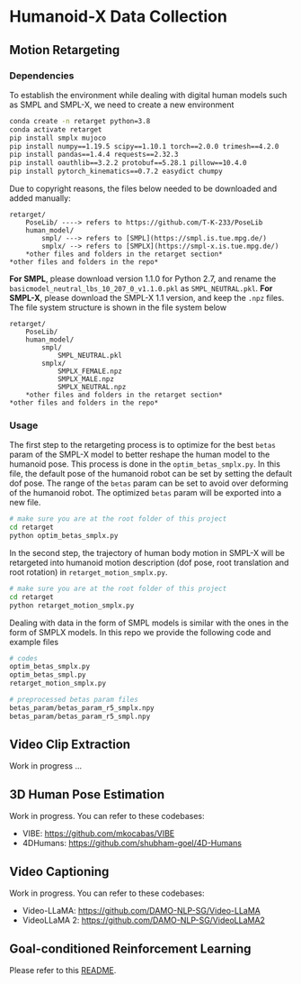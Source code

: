 # Humanoid-X Data Collection

## Motion Retargeting

### Dependencies

To establish the environment while dealing with digital human models such as SMPL and SMPL-X, we need to create a new environment
```bash
conda create -n retarget python=3.8
conda activate retarget
pip install smplx mujoco
pip install numpy==1.19.5 scipy==1.10.1 torch==2.0.0 trimesh==4.2.0
pip install pandas==1.4.4 requests==2.32.3
pip install oauthlib==3.2.2 protobuf==5.28.1 pillow==10.4.0
pip install pytorch_kinematics==0.7.2 easydict chumpy
```

Due to copyright reasons, the files below needed to be downloaded and added manually:
```
retarget/
    PoseLib/ ----> refers to https://github.com/T-K-233/PoseLib
    human_model/
        smpl/ ---> refers to [SMPL](https://smpl.is.tue.mpg.de/)
        smplx/ --> refers to [SMPLX](https://smpl-x.is.tue.mpg.de/)
    *other files and folders in the retarget section*
*other files and folders in the repo*
```

**For SMPL**, please download version 1.1.0 for Python 2.7, and rename the `basicmodel_neutral_lbs_10_207_0_v1.1.0.pkl` as `SMPL_NEUTRAL.pkl`.
**For SMPL-X**, please download the SMPL-X 1.1 version, and keep the `.npz` files.
The file system structure is shown in the file system below
```
retarget/
    PoseLib/
    human_model/
        smpl/
            SMPL_NEUTRAL.pkl
        smplx/ 
            SMPLX_FEMALE.npz
            SMPLX_MALE.npz
            SMPLX_NEUTRAL.npz
    *other files and folders in the retarget section*
*other files and folders in the repo*
```

### Usage

The first step to the retargeting process is to optimize for the best `betas` param of the SMPL-X model to better reshape the human model to the humanoid pose. This process is done in the `optim_betas_smplx.py`. In this file, the default pose of the humanoid robot can be set by setting the default dof pose. The range of the `betas` param can be set to avoid over deforming of the humanoid robot. The optimized `betas` param will be exported into a new file.

```bash
# make sure you are at the root folder of this project 
cd retarget
python optim_betas_smplx.py
```

In the second step, the trajectory of human body motion in SMPL-X will be retargeted into humanoid motion description (dof pose, root translation and root rotation) in `retarget_motion_smplx.py`.

```bash
# make sure you are at the root folder of this project 
cd retarget
python retarget_motion_smplx.py
```

Dealing with data in the form of SMPL models is similar with the ones in the form of SMPLX models. In this repo we provide the following code and example files
```bash
# codes
optim_betas_smplx.py
optim_betas_smpl.py
retarget_motion_smplx.py

# preprocessed betas param files
betas_param/betas_param_r5_smplx.npy
betas_param/betas_param_r5_smpl.npy
```



## Video Clip Extraction

Work in progress ...



## 3D Human Pose Estimation

Work in progress. You can refer to these codebases:

- VIBE: https://github.com/mkocabas/VIBE
- 4DHumans: https://github.com/shubham-goel/4D-Humans



## Video Captioning

Work in progress. You can refer to these codebases:

- Video-LLaMA: https://github.com/DAMO-NLP-SG/Video-LLaMA
- VideoLLaMA 2: https://github.com/DAMO-NLP-SG/VideoLLaMA2



## Goal-conditioned Reinforcement Learning

Please refer to this [README](https://github.com/sihengz02/UH-1?tab=readme-ov-file#goal-conditioned-humanoid-control-policy).
